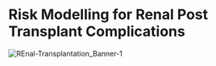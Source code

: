 # Risk Modelling for Renal Post Transplant Complications
![REnal-Transplantation_Banner-1](https://user-images.githubusercontent.com/108168115/214647915-4f90e138-6cea-4945-b19e-99dea55e74b1.png)


